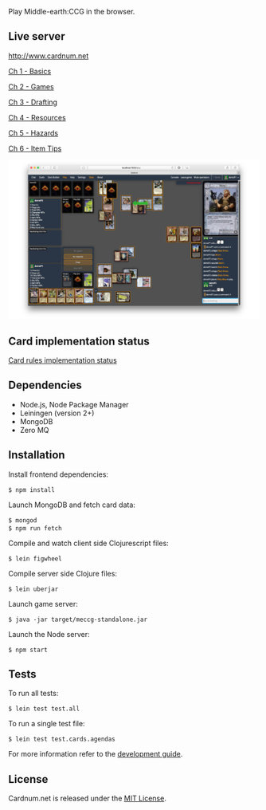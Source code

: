 

Play Middle-earth:CCG in the browser.

## Live server

http://www.cardnum.net

[Ch 1 - Basics](https://www.youtube.com/watch?v=NVUjf6YrL_A)

[Ch 2 - Games](https://www.youtube.com/watch?v=kMNXLibDVGE)

[Ch 3 - Drafting](https://www.youtube.com/watch?v=r5tFzhFe6-E)

[Ch 4 - Resources](https://www.youtube.com/watch?v=3-DuGG2NNAc)

[Ch 5 - Hazards](https://www.youtube.com/watch?v=cy8lLzPUBlE)

[Ch 6 - Item Tips](https://www.youtube.com/watch?v=r5tFzhFe6-E)

![screenshot](/resources/public/img/meccg_shot2.jpg)

## Card implementation status

[Card rules implementation status](https://docs.google.com/spreadsheets/d/1Ly2RVe4QZRhN6TUfV1YO9DuuYvywzMnnaCunQapzzfs/edit?usp=sharing)


## Dependencies

* Node.js, Node Package Manager
* Leiningen (version 2+)
* MongoDB
* Zero MQ


## Installation

Install frontend dependencies:

```
$ npm install
```

Launch MongoDB and fetch card data:

```
$ mongod
$ npm run fetch
```

Compile and watch client side Clojurescript files:

```
$ lein figwheel
```

Compile server side Clojure files:

```
$ lein uberjar
```

Launch game server:

```
$ java -jar target/meccg-standalone.jar
```

Launch the Node server:

```
$ npm start
```

## Tests

To run all tests:

```
$ lein test test.all
```

To run a single test file:
```
$ lein test test.cards.agendas
```


For more information refer to the [development guide](https://github.com/rezwits/meccg/wiki/Getting-Started-with-Development).

## License

Cardnum.net is released under the [MIT License](http://www.opensource.org/licenses/MIT).

